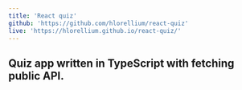 ```yaml
---
title: 'React quiz'
github: 'https://github.com/hlorellium/react-quiz'
live: 'https://hlorellium.github.io/react-quiz/'
---
```



## Quiz app written in TypeScript with fetching public API.
